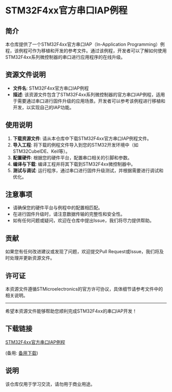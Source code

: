 # STM32F4xx官方串口IAP例程

## 简介

本仓库提供了一个STM32F4xx官方串口IAP（In-Application Programming）例程，该例程可作为移植和开发的参考文件。通过该例程，开发者可以了解如何使用STM32F4xx系列微控制器的串口进行应用程序的在线升级。

## 资源文件说明

- **文件名**: STM32F4xx官方串口IAP例程
- **描述**: 该资源文件包含了STM32F4xx系列微控制器的官方串口IAP例程，适用于需要通过串口进行固件升级的应用场景。开发者可以参考该例程进行移植和开发，以实现自己的IAP功能。

## 使用说明

1. **下载资源文件**: 请从本仓库中下载STM32F4xx官方串口IAP例程文件。
2. **导入工程**: 将下载的例程文件导入到您的STM32开发环境中（如STM32CubeIDE、Keil等）。
3. **配置硬件**: 根据您的硬件平台，配置串口相关的引脚和参数。
4. **编译与下载**: 编译工程并将其下载到STM32F4xx微控制器中。
5. **测试与调试**: 运行程序，通过串口进行固件升级测试，并根据需要进行调试和优化。

## 注意事项

- 请确保您的硬件平台与例程中的配置相匹配。
- 在进行固件升级时，请注意数据传输的完整性和安全性。
- 如有任何问题或疑问，欢迎在仓库中提出Issue，我们将尽力提供帮助。

## 贡献

如果您有任何改进建议或发现了问题，欢迎提交Pull Request或Issue，我们将及时处理并更新资源文件。

## 许可证

本资源文件遵循STMicroelectronics的官方许可协议，具体细节请参考文件中的相关说明。

---

希望本资源文件能够帮助您顺利完成STM32F4xx的串口IAP开发！

## 下载链接
[STM32F4xx官方串口IAP例程](https://pan.quark.cn/s/c6610c9459e0) 

(备用: [备用下载](https://pan.baidu.com/s/1k1g-6J_JPu50UWw7lL6-MA?pwd=1234))

## 说明

该仓库仅用于学习交流，请勿用于商业用途。
